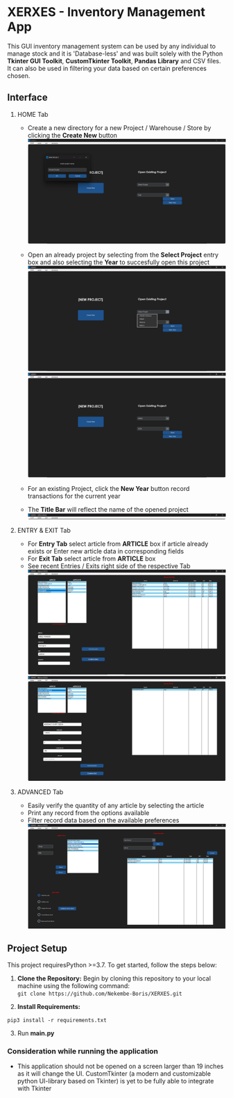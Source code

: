 # XERXES - Inventory Management App

This GUI inventory management system can be used by any individual to manage stock and it is 'Database-less' and was built solely with the Python **Tkinter GUI Toolkit**, **CustomTkinter Toolkit**, **Pandas Library** and CSV files. It can also be used in filtering your data based on certain preferences chosen.  



## Interface

1. HOME Tab
   - Create a new directory for a new Project / Warehouse / Store by clicking the **Create New** button
     ![create_project_img](./_docs/assets/new_project.png)

   - Open an already project by selecting from the **Select Project** entry box and also selecting the **Year** to succesfully open this project
     ![open_project_img](./_docs/assets/existing_project.png)
     ![open_img](./_docs/assets/year_project.png)

   - For an existing Project, click the **New Year** button record transactions for the current year
   - The **Title Bar** will reflect the name of the opened project
     ![title_img](./_docs/assets/opened.png)

2. ENTRY & EXIT Tab
   - For **Entry Tab** select article from **ARTICLE** box if article already exists or Enter new article data in corresponding fields
   - For **Exit Tab** select article from **ARTICLE** box
   - See recent Entries / Exits right side of the respective Tab
     ![entry_img](./_docs/assets/entry.png)
     ![exit_img](./_docs/assets/exit.png)

3. ADVANCED Tab
   - Easily verify the quantity of any article by selecting the article
   - Print any record from the options available
   - Filter record data based on the available preferences
     ![advanced_tab](./_docs/assets/advanced.png)
## Project Setup

This project requiresPython >=3.7. To get started, follow the steps below:

1. **Clone the Repository:** Begin by cloning this repository to your local machine using the following command:  
   ```git clone https://github.com/Nekembe-Boris/XERXES.git```


2. **Install Requirements:**  
```
pip3 install -r requirements.txt
```

3. Run **main.py**

### Consideration while running the application
   - This application should not be opened on a screen larger than 19 inches as it will change the UI. CustomTkinter (a modern and customizable python UI-library based on Tkinter) is yet to be fully able to integrate with Tkinter

